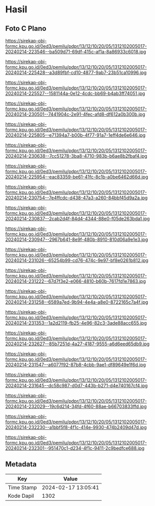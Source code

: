 # Hasil

## Foto C Plano

https://sirekap-obj-formc.kpu.go.id/0ed3/pemilu/pdpr/13/12/10/20/05/1312102005017-20240214-223546--ba509d71-69df-415c-af1a-8a86933c6018.jpg

https://sirekap-obj-formc.kpu.go.id/0ed3/pemilu/pdpr/13/12/10/20/05/1312102005017-20240214-225428--a3d89fbf-cd10-4877-9ab7-23b51ca10996.jpg

https://sirekap-obj-formc.kpu.go.id/0ed3/pemilu/pdpr/13/12/10/20/05/1312102005017-20240214-225527--1581144a-0e12-4cdc-bb69-b4ab3ff74051.jpg

https://sirekap-obj-formc.kpu.go.id/0ed3/pemilu/pdpr/13/12/10/20/05/1312102005017-20240214-230501--7441904c-2e91-4fec-afd8-df612a0b300b.jpg

https://sirekap-obj-formc.kpu.go.id/0ed3/pemilu/pdpr/13/12/10/20/05/1312102005017-20240214-225805--e71394a7-b00b-4f77-91a7-1eff4de6e646.jpg

https://sirekap-obj-formc.kpu.go.id/0ed3/pemilu/pdpr/13/12/10/20/05/1312102005017-20240214-230638--7cc51278-3ba8-4710-983b-b6ae8b2fbaf4.jpg

https://sirekap-obj-formc.kpu.go.id/0ed3/pemilu/pdpr/13/12/10/20/05/1312102005017-20240214-225954--eac83359-be61-41fc-8c1b-a0be6462d66d.jpg

https://sirekap-obj-formc.kpu.go.id/0ed3/pemilu/pdpr/13/12/10/20/05/1312102005017-20240214-230754--7e4ffcdc-d438-47a3-a260-84bbf45d9a2a.jpg

https://sirekap-obj-formc.kpu.go.id/0ed3/pemilu/pdpr/13/12/10/20/05/1312102005017-20240214-230837--2cab2d4f-84d4-4344-88e0-f05de263bda1.jpg

https://sirekap-obj-formc.kpu.go.id/0ed3/pemilu/pdpr/13/12/10/20/05/1312102005017-20240214-230947--2967b641-8e9f-480b-8910-810d06a9e1e3.jpg

https://sirekap-obj-formc.kpu.go.id/0ed3/pemilu/pdpr/13/12/10/20/05/1312102005017-20240214-231026--65254b99-cd76-474c-9e97-bf8e0261b812.jpg

https://sirekap-obj-formc.kpu.go.id/0ed3/pemilu/pdpr/13/12/10/20/05/1312102005017-20240214-231222--67d7f3e2-e066-4810-b60b-7617fd1e7863.jpg

https://sirekap-obj-formc.kpu.go.id/0ed3/pemilu/pdpr/13/12/10/20/05/1312102005017-20240214-231258--6589a7ed-9b94-4e4a-a8e0-8722165c7a4f.jpg

https://sirekap-obj-formc.kpu.go.id/0ed3/pemilu/pdpr/13/12/10/20/05/1312102005017-20240214-231353--1a2d2119-fb25-4e96-82c3-3ade88acc655.jpg

https://sirekap-obj-formc.kpu.go.id/0ed3/pemilu/pdpr/13/12/10/20/05/1312102005017-20240214-232627--85b7251d-4a27-4187-9555-a6d6eed65db9.jpg

https://sirekap-obj-formc.kpu.go.id/0ed3/pemilu/pdpr/13/12/10/20/05/1312102005017-20240214-231547--a6077f92-87b8-4cbb-9ae1-df89649e1f6d.jpg

https://sirekap-obj-formc.kpu.go.id/0ed3/pemilu/pdpr/13/12/10/20/05/1312102005017-20240214-231645--dc58c987-d0d7-443b-b271-d4e740167cf4.jpg

https://sirekap-obj-formc.kpu.go.id/0ed3/pemilu/pdpr/13/12/10/20/05/1312102005017-20240214-232029--19c6d214-34fd-4f60-88ae-b66703833ffd.jpg

https://sirekap-obj-formc.kpu.go.id/0ed3/pemilu/pdpr/13/12/10/20/05/1312102005017-20240214-232230--a1bbf5f8-4f1c-414e-9930-474b2409d47d.jpg

https://sirekap-obj-formc.kpu.go.id/0ed3/pemilu/pdpr/13/12/10/20/05/1312102005017-20240214-232301--951470c1-d234-4f1c-9411-2c9bedfce688.jpg


## Metadata

| Key        | Value               |
| ---------- | ------------------- |
| Time Stamp | 2024-02-17 13:05:41 |
| Kode Dapil | 1302                |



